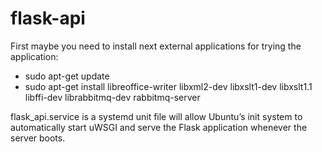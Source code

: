 # flask-api

First maybe you need to install next external applications for trying
the application:
- sudo apt-get update
- sudo apt-get install libreoffice-writer libxml2-dev libxslt1-dev
  libxslt1.1 libffi-dev librabbitmq-dev rabbitmq-server

flask_api.service is a systemd unit file will allow Ubuntu’s init system
to automatically start uWSGI and serve the Flask application whenever
the server boots.
